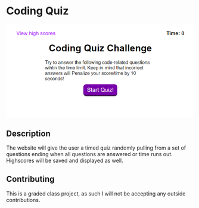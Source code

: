 # Coding Quiz

![An app window with the label Coding Quiz Challenge, a brief overview of the quiz, and a button labeled Start Quiz!](./assets/images/Capture.PNG)

## Description
The website will give the user a timed quiz randomly pulling from a set of questions ending when all questions are answered or time runs out. Highscores will be saved and displayed as well.

## Contributing

This is a graded class project, as such I will not be accepting any outside contributions.